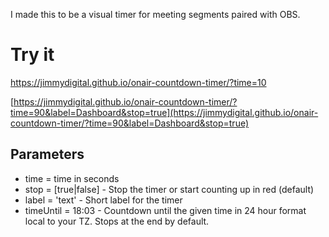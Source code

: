 I made this to be a visual timer for meeting segments paired with OBS.

# Try it

[https://jimmydigital.github.io/onair-countdown-timer/?time=10
](https://jimmydigital.github.io/onair-countdown-timer/?time=10)

[https://jimmydigital.github.io/onair-countdown-timer/?time=90&label=Dashboard&stop=true](https://jimmydigital.github.io/onair-countdown-timer/?time=90&label=Dashboard&stop=true)

## Parameters
* time = time in seconds
* stop = [true|false] - Stop the timer or start counting up in red (default)
* label = 'text' - Short label for the timer
* timeUntil = 18:03  - Countdown until the given time in 24 hour format local to your TZ. Stops at the end by default.


